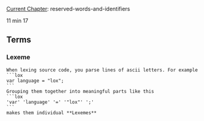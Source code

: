 
[Current Chapter](https://craftinginterpreters.com/scanning.html#reserved-words-and-identifiers): reserved-words-and-identifiers

11 min 17


## Terms
### Lexeme
    When lexing source code, you parse lines of ascii letters. For example
    ```lox
    var language = "lox";
    ```
    Grouping them together into meaningful parts like this
    ```lox
    'var' 'language' '=' '"lox"' ';'
    ```
    makes them individual **Lexemes**
    

